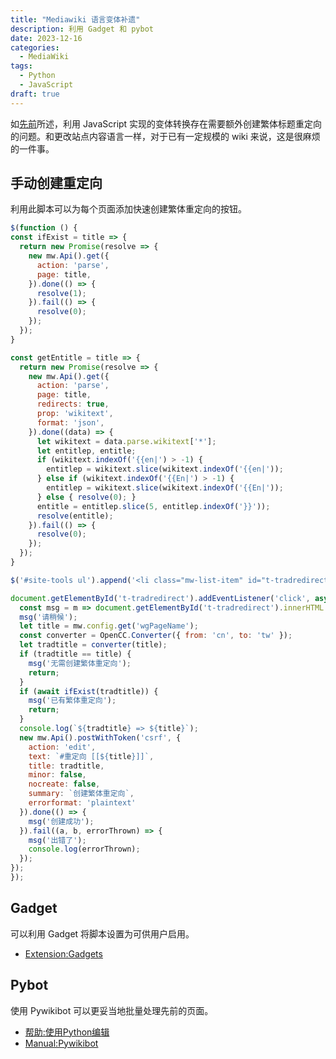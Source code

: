 ```yaml
---
title: "Mediawiki 语言变体补遗"
description: 利用 Gadget 和 pybot
date: 2023-12-16
categories:
  - MediaWiki
tags:
  - Python
  - JavaScript
draft: true
---
```


如[先前](/p/mediawiki-语言变体权宜之计/)所述，利用 JavaScript 实现的变体转换存在需要额外创建繁体标题重定向的问题。和更改站点内容语言一样，对于已有一定规模的 wiki 来说，这是很麻烦的一件事。

## 手动创建重定向

利用此脚本可以为每个页面添加快速创建繁体重定向的按钮。

```js
$(function () {
const ifExist = title => {
  return new Promise(resolve => {
    new mw.Api().get({
      action: 'parse',
      page: title,
    }).done(() => {
      resolve(1);
    }).fail(() => {
      resolve(0);
    });
  });
}

const getEntitle = title => {
  return new Promise(resolve => {
    new mw.Api().get({
      action: 'parse',
      page: title,
      redirects: true,
      prop: 'wikitext',
      format: 'json',
    }).done((data) => {
      let wikitext = data.parse.wikitext['*'];
      let entitlep, entitle;
      if (wikitext.indexOf('{{en|') > -1) {
        entitlep = wikitext.slice(wikitext.indexOf('{{en|'));
      } else if (wikitext.indexOf('{{En|') > -1) {
        entitlep = wikitext.slice(wikitext.indexOf('{{En|'));
      } else { resolve(0); }
      entitle = entitlep.slice(5, entitlep.indexOf('}}'));
      resolve(entitle);
    }).fail(() => {
      resolve(0);
    });
  });
}

$('#site-tools ul').append('<li class="mw-list-item" id="t-tradredirect"><a href="javascript:;">创建繁体重定向</a></li>');

document.getElementById('t-tradredirect').addEventListener('click', async () => {
  const msg = m => document.getElementById('t-tradredirect').innerHTML = m;
  msg('请稍候');
  let title = mw.config.get('wgPageName');
  const converter = OpenCC.Converter({ from: 'cn', to: 'tw' });
  let tradtitle = converter(title);
  if (tradtitle == title) {
    msg('无需创建繁体重定向');
    return;
  }
  if (await ifExist(tradtitle)) {
    msg('已有繁体重定向');
    return;
  }
  console.log(`${tradtitle} => ${title}`);
  new mw.Api().postWithToken('csrf', {
    action: 'edit',
    text: `#重定向 [[${title}]]`,
    title: tradtitle,
    minor: false,
    nocreate: false,
    summary: `创建繁体重定向`,
    errorformat: 'plaintext'
  }).done(() => {
    msg('创建成功');
  }).fail((a, b, errorThrown) => {
    msg('出错了');
    console.log(errorThrown);
  });
});
});
```

## Gadget

可以利用 Gadget 将脚本设置为可供用户启用。

- [Extension:Gadgets](https://www.mediawiki.org/wiki/Extension:Gadgets)

## Pybot

使用 Pywikibot 可以更妥当地批量处理先前的页面。

- [帮助:使用Python编辑](https://mzh.moegirl.org.cn/Help:%E4%BD%BF%E7%94%A8Python%E7%BC%96%E8%BE%91)
- [Manual:Pywikibot](https://www.mediawiki.org/wiki/Manual:Pywikibot)
